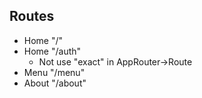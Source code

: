 ## Routes

- Home "/"
- Home "/auth"
  - Not use "exact" in AppRouter->Route
- Menu "/menu"
- About "/about"
